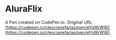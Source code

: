 # AluraFlix

A Pen created on CodePen.io. Original URL: [https://codepen.io/cleycianefarias/pen/eYgWrWW](https://codepen.io/cleycianefarias/pen/eYgWrWW).



